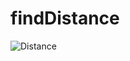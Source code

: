 # findDistance
![Distance](https://user-images.githubusercontent.com/90751020/213765302-9eee6098-8c14-470c-87ef-3b342c7cd825.png)
